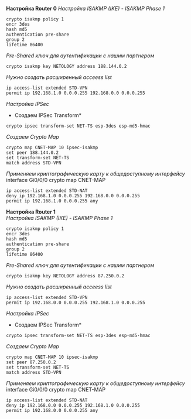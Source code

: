 **Настройка Router 0**
*Настройка ISAKMP (IKE) - ISAKMP Phase 1*
```
crypto isakmp policy 1
encr 3des
hash md5
authentication pre-share
group 2
lifetime 86400
```

*Pre-Shared ключ для аутентификации с нашим партнером*

```
crypto isakmp key NETOLOGY address 188.144.0.2
```

*Нужно создать расширенный acceess list*
```
ip access-list extended STD-VPN
permit ip 192.168.1.0 0.0.0.255 192.168.0.0 0.0.0.255
```

*Настройка IPSec*
* Создаем IPSec Transform*
```
crypto ipsec transform-set NET-TS esp-3des esp-md5-hmac
```

*Создаем Crypto Map*
```
crypto map CNET-MAP 10 ipsec-isakmp
set peer 188.144.0.2
set transform-set NET-TS
match address STD-VPN
```

*Применяем криптографическую карту к общедоступному интерфейсу*
interface Gi0/0/0
crypto map CNET-MAP


```
ip access-list extended STD-NAT
deny ip 192.168.1.0 0.0.0.255 192.168.0.0 0.0.0.255
permit ip 192.168.1.0 0.0.0.255 any
```


**Настройка Router 1**\
*Настройка ISAKMP (IKE) - ISAKMP Phase 1*
```
crypto isakmp policy 1
encr 3des
hash md5
authentication pre-share
group 2
lifetime 86400
```

*Pre-Shared ключ для аутентификации с нашим партнером*

```
crypto isakmp key NETOLOGY address 87.250.0.2
```

*Нужно создать расширенный acceess list*
```
ip access-list extended STD-VPN
permit ip 192.168.0.0 0.0.0.255 192.168.1.0 0.0.0.255
```

*Настройка IPSec*
* Создаем IPSec Transform*
```
crypto ipsec transform-set NET-TS esp-3des esp-md5-hmac
```

*Создаем Crypto Map*
```
crypto map CNET-MAP 10 ipsec-isakmp
set peer 87.250.0.2
set transform-set NET-TS
match address STD-VPN
```

*Применяем криптографическую карту к общедоступному интерфейсу*
interface Gi0/0/0
crypto map CNET-MAP

```
ip access-list extended STD-NAT
deny ip 192.168.0.0 0.0.0.255 192.168.1.0 0.0.0.255
permit ip 192.168.0.0 0.0.0.255 any
```
